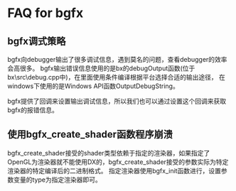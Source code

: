 FAQ for bgfx
=============

bgfx调式策略
------------------------
bgfx向debugger输出了很多调试信息，遇到莫名的问题，查看debugger的效率会高很多。
bgfx输出错误信息使用的是bx的debugOutput函数(位于bx\src\debug.cpp中)，在里面使用条件编译根据平台选择合适的输出途径，
在windows下使用的是Windows API函数OutputDebugString。

bgfx提供了回调来设置输出调试信息，所以我们也可以通过设置这个回调来获取bgfx的报错信息。

使用bgfx_create_shader函数程序崩溃
----------------------------------

bgfx_create_shader接受的shader类型依赖于指定的渲染器，如果指定了OpenGL为渲染器就不能使用DX的，bgfx_create_shader接受的参数实际为特定渲染器的特定编译后的二进制格式。
指定渲染器使用bgfx_init函数进行，设置参数变量的type为指定渲染器即可。
